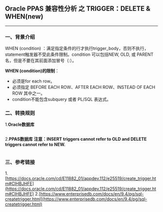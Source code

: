 ## Oracle PPAS 兼容性分析 之 TRIGGER：DELETE & WHEN(new)
---

### 一、背景介绍
WHEN (condition) ：满足指定条件的行才执行trigger_body，否则不执行，statement触发器不受此条件限制。condition 可以包括NEW, OLD, 或 PARENT名，但是不要在其前面添加冒号（:）。

**WHEN (condition)的限制**：
+ 必须是for each row。
+ 必须指定 BEFORE EACH ROW、AFTER EACH ROW、INSTEAD OF EACH ROW 其中之一。
+ condition不能包含subquery 或者 PL/SQL 表达式。

### 二、转换规则
1.**Oracle数据库**
```
```


2.**PPAS数据库**
**注意：INSERT triggers cannot refer to OLD and DELETE triggers cannot refer to NEW.**
```

```

### 三、参考链接
1.[https://docs.oracle.com/cd/E11882_01/appdev.112/e25519/create_trigger.htm#CIHBJHFE](https://docs.oracle.com/cd/E11882_01/appdev.112/e25519/create_trigger.htm#CIHBJHFE)
2.[https://www.enterprisedb.com/docs/en/9.4/pg/sql-createtrigger.html](https://www.enterprisedb.com/docs/en/9.4/pg/sql-createtrigger.html)
